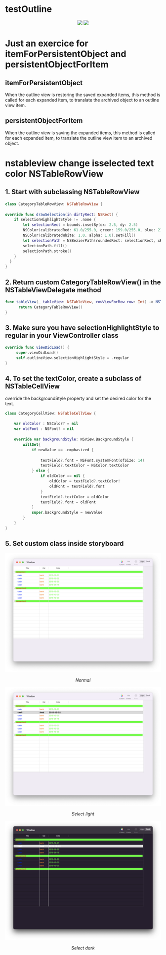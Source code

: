 
testOutline
======================
<p align="center">
<img src="https://img.shields.io/badge/Swift-5.4-orange.svg" />
<img src="https://img.shields.io/badge/platforms-mac-brightgreen.svg?style=flat" />
</p>


# Just an exercice for itemForPersistentObject and persistentObjectForItem



## itemForPersistentObject
When the outline view is restoring the saved expanded items, this method is called for each expanded item, to translate the archived object to an outline view item.


## persistentObjectForItem
When the outline view is saving the expanded items, this method is called for each expanded item, to translate the outline view item to an archived object.


# nstableview change isselected text color NSTableRowView

## 1. Start with subclassing NSTableRowView

```swift
class CategoryTableRowView: NSTableRowView {

override func drawSelection(in dirtyRect: NSRect) {
    if selectionHighlightStyle != .none {
        let selectionRect = bounds.insetBy(dx: 2.5, dy: 2.5)
        NSColor(calibratedRed: 61.0/255.0, green: 159.0/255.0, blue: 219.0/255.0, alpha: 1.0).setStroke()
        NSColor(calibratedWhite: 1.0, alpha: 1.0).setFill()
        let selectionPath = NSBezierPath(roundedRect: selectionRect, xRadius: 25, yRadius: 25)
        selectionPath.fill()
        selectionPath.stroke()
    }
  }
}
```

## 2. Return custom CategoryTableRowView() in the NSTableViewDelegate method

```swift
func tableView(_ tableView: NSTableView, rowViewForRow row: Int) -> NSTableRowView? {
      return CategoryTableRowView()
}
```

## 3. Make sure you have selectionHighlightStyle to regular in your ViewController class

```swift
override func viewDidLoad() {
     super.viewDidLoad()
     self.outlineView.selectionHighlightStyle = .regular
}
```

## 4. To set the textColor, create a subclass of NSTableCellView

override the backgroundStyle property and set the desired color for the text.

```swift
class CategoryCellView: NSTableCellView {
    
    var oldColor : NSColor? = nil
    var oldFont : NSFont? = nil

    override var backgroundStyle: NSView.BackgroundStyle {
        willSet{
            if newValue == .emphasized {
                
                textField?.font = NSFont.systemFont(ofSize: 14)
                textField?.textColor = NSColor.textColor
            } else {
                if oldColor == nil {
                    oldColor = textField?.textColor!
                    oldFont = textField?.font
                }
                textField?.textColor = oldColor
                textField?.font = oldFont
            }
            super.backgroundStyle = newValue
        }
    }
}
```

## 5. Set custom class inside storyboard

<p align="center">
<img src="Doc/Capture10.png" alt="Sample">
<p align="center">
<em>Normal</em> 
</p>
</p>

<p align="center">
<img src="Doc/Capture20.png" alt="Sample">
<p align="center">
<em>Select light</em> 
</p>
</p>

<p align="center">
<img src="Doc/Capture30.png" alt="Sample">
<p align="center">
<em>Select dark</em> 
</p>
</p>

